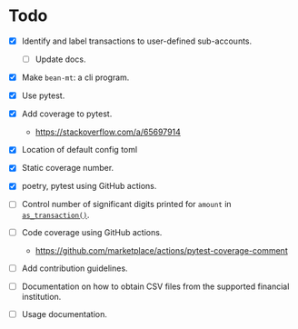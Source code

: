 # Todo

* [x] Identify and label transactions to user-defined sub-accounts.
  * [ ] Update docs.
* [x] Make `bean-mt`: a cli program.
* [x] Use pytest.
* [x] Add coverage to pytest.
  * https://stackoverflow.com/a/65697914
* [x] Location of default config toml
* [x] Static coverage number.
* [x] poetry, pytest using GitHub actions.
* [ ] Control number of significant digits printed for `amount` in [`as_transaction()`](src/beancount_multitool/as_transaction.py).

* [ ] Code coverage using GitHub actions.
  * https://github.com/marketplace/actions/pytest-coverage-comment
* [ ] Add contribution guidelines.
* [ ] Documentation on how to obtain CSV files from the supported financial institution.
* [ ] Usage documentation.
